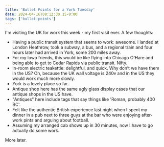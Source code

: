 ```yaml
---
title: 'Bullet Points for a York Tuesday'
date: 2024-04-16T08:12:30.15-0:00
tags: ['bullet-points']
---
```


I'm visiting the UK for work this week - my first visit ever. A few thoughts:

- Having a public transit system that seems to work: awesome. I landed at London Heathrow, took a subway, a bus, and a regional train and four hours later had arrived in York, some 200 miles away.
- For my Iowa friends, this would be like flying into Chicago O'Hare and being able to get to Cedar Rapids via public transit. Nifty.
- In-room electric teakettle: delightful, and quick. Why don’t we have them in the US? Oh, because the UK wall voltage is 240v and in the US they would work much more slowly.
- York is a lovely place so far.
- Antique shop here has the same ugly glass display cases that our antique shops in the US have.
- "Antiques" here include tags that say things like 'Roman, probably 400 BC'.
- Felt like the authentic British experience last night when I spent my dinner in a pub next to three guys at the bar who were enjoying after-work pints and arguing about football.
- Assuming my arranged cab shows up in 30 minutes, now I have to go actually do some work.

More later.
